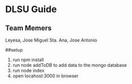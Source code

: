 # DLSU Guide

## Team Memers

Leyesa, Jose Miguel
Sta. Ana, Jose Antonio

##setup
1. run npm install
2. run node addToDB to add data to the mongo database
3. run node index
4. open locahost:3000 in browser
